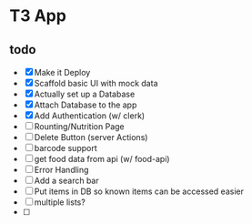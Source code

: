 # T3 App

## todo
- [x] Make it Deploy
- [x] Scaffold basic UI with mock data
- [x] Actually set up a Database
- [x] Attach Database to the app
- [x] Add Authentication (w/ clerk)
- [ ] Rounting/Nutrition Page
- [ ] Delete Button (server Actions)
- [ ] barcode support
- [ ] get food data from api (w/ food-api)
- [ ] Error Handling
- [ ] Add a search bar
- [ ] Put items in DB so known items can be accessed easier
- [ ] multiple lists?
- [ ] 